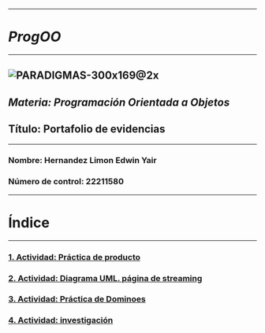 ***
# *ProgOO*
***
![PARADIGMAS-300x169@2x](https://user-images.githubusercontent.com/126517767/225407958-1bab9919-3181-4b6c-8472-0186bf639b3d.jpg)
---
## *Materia: Programación Orientada a Objetos*
## **Título: Portafolio de evidencias**
---
### Nombre: Hernandez Limon Edwin Yair
### Número de control: 22211580
---

# **Índice**
---

### [1. Actividad: Práctica de producto](https://docs.google.com/document/d/1ZxIQaajPUxptc_-2V6KTXl4dNHcxZfOwputFIW4Zr10/edit?usp=sharing)
### [2. Actividad: Diagrama UML. página de streaming](https://docs.google.com/document/d/1ZxIQaajPUxptc_-2V6KTXl4dNHcxZfOwputFIW4Zr10/edit?usp=sharing)
### [3. Actividad: Práctica de Dominoes](https://github.com/EdwinYHL/Dominoes)
### [4. Actividad: investigación](https://github.com/EdwinYHL/ProgOO#readme)
